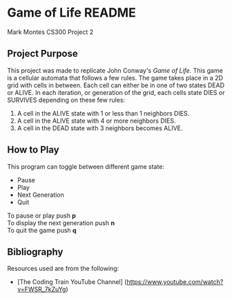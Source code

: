 # Game of Life README

Mark Montes
CS300
Project 2


## Project Purpose
This project was made to replicate John Conway's *Game of Life.*
This game is a cellular automata that follows a few rules. The game takes place in a 2D grid
with cells in between. Each cell can either be in one of two states DEAD or ALIVE.
In each iteration, or generation of the grid, each cells state DIES or SURVIVES depending on these few rules:
1. A cell in the ALIVE state with 1 or less than 1 neighbors DIES.
2. A cell in the ALIVE state with 4 or more neighbors DIES.
3. A cell in the DEAD state with 3 neighbors becomes ALIVE.

## How to Play
This program can toggle between different game state:
- Pause
- Play
- Next Generation
- Quit

To pause or play push **p** <br />
To display the next generation push **n** <br />
To quit the game push **q** <br />

## Bibliography
Resources used are from the following:
- [The Coding Train YouTube Channel] (https://www.youtube.com/watch?v=FWSR_7kZuYg)

